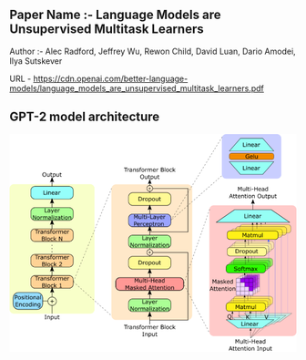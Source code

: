 ## Paper Name :- Language Models are Unsupervised Multitask Learners
Author :- Alec Radford, Jeffrey Wu, Rewon Child, David Luan, Dario Amodei, Ilya Sutskever

URL - https://cdn.openai.com/better-language-models/language_models_are_unsupervised_multitask_learners.pdf

## GPT-2 model architecture
<img src="./resource/GPT-2-model-architecture.jpeg">